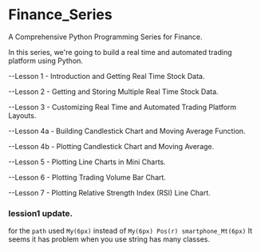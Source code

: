 # Finance_Series
 A Comprehensive Python Programming Series for Finance.
 
In this series, we're going to build a real time and automated trading platform using Python. 

--Lesson 1 - Introduction and Getting Real Time Stock Data.

--Lesson 2 - Getting and Storing Multiple Real Time Stock Data.

--Lesson 3 - Customizing Real Time and Automated Trading Platform Layouts. 

--Lesson 4a - Building Candlestick Chart and Moving Average Function.

--Lesson 4b - Plotting Candlestick Chart and Moving Average. 

--Lesson 5 - Plotting Line Charts in Mini Charts.

--Lesson 6 - Plotting Trading Volume Bar Chart.

--Lesson 7 - Plotting Relative Strength Index (RSI) Line Chart.


### lession1 update.
for the `path` used   `My(6px)` instead of `My(6px) Pos(r) smartphone_Mt(6px)` It seems it has problem when you use string has many classes. 
